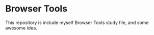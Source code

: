 # Browser Tools

This repository is include myself Browser Tools study file, and some awesome idea.

